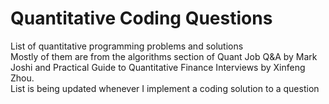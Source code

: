 # Quantitative Coding Questions

List of quantitative programming problems and solutions 
<br> Mostly of them are from the algorithms section of Quant Job Q&A by Mark Joshi 
and Practical Guide to Quantitative Finance Interviews by Xinfeng Zhou.
<br> List is being updated whenever I implement a coding solution to a question
